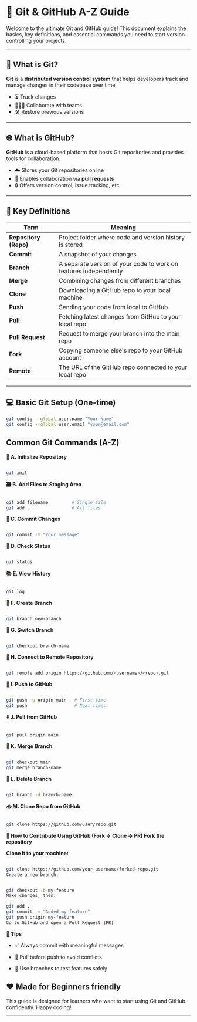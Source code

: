 # 🚀 Git & GitHub A-Z Guide

Welcome to the ultimate Git and GitHub guide! This document explains the basics, key definitions, and essential commands you need to start version-controlling your projects.

---

## 📖 What is Git?

**Git** is a **distributed version control system** that helps developers track and manage changes in their codebase over time.

- ⏳ Track changes
- 👨‍👩‍👧 Collaborate with teams
- 🛠 Restore previous versions

---

## 🌐 What is GitHub?

**GitHub** is a cloud-based platform that hosts Git repositories and provides tools for collaboration.

- ☁️ Stores your Git repositories online
- 🔁 Enables collaboration via **pull requests**
- 🔒 Offers version control, issue tracking, etc.

---

## 🧠 Key Definitions

| Term | Meaning |
|------|---------|
| **Repository (Repo)** | Project folder where code and version history is stored |
| **Commit** | A snapshot of your changes |
| **Branch** | A separate version of your code to work on features independently |
| **Merge** | Combining changes from different branches |
| **Clone** | Downloading a GitHub repo to your local machine |
| **Push** | Sending your code from local to GitHub |
| **Pull** | Fetching latest changes from GitHub to your local repo |
| **Pull Request** | Request to merge your branch into the main repo |
| **Fork** | Copying someone else's repo to your GitHub account |
| **Remote** | The URL of the GitHub repo connected to your local repo |

---

## 💻 Basic Git Setup (One-time)

``` bash
git config --global user.name "Your Name"
git config --global user.email "your@email.com"
```
## Common Git Commands (A-Z)
**📂 A. Initialize Repository**
``` bash

git init
```
**🗃️ B. Add Files to Staging Area**
``` bash

git add filename         # Single file
git add .                # All files
```
**📌 C. Commit Changes**
``` bash

git commit -m "Your message"
```
**🔁 D. Check Status**
``` bash

git status
```
**📚 E. View History**
```bash

git log
```
**🌿 F. Create Branch**
``` bash

git branch new-branch
```
**🔄 G. Switch Branch**
``` bash

git checkout branch-name
```
**🔗 H. Connect to Remote Repository**
```bash

git remote add origin https://github.com/<username>/<repo>.git
```
**🚀 I. Push to GitHub**
```bash

git push -u origin main   # First time
git push                  # Next times
```
**⬇️ J. Pull from GitHub**
```bash

git pull origin main
```
**🔀 K. Merge Branch**
```bash

git checkout main
git merge branch-name
```
**🧹 L. Delete Branch**
```bash

git branch -d branch-name
```
**📥 M. Clone Repo from GitHub**
```bash

git clone https://github.com/user/repo.git
```
**🤝 How to Contribute Using GitHub (Fork → Clone → PR)
Fork the repository**

**Clone it to your machine:**

```bash

git clone https://github.com/your-username/forked-repo.git
Create a new branch:
```
``` bash

git checkout -b my-feature
Make changes, then:
```
``` bash
git add .
git commit -m "Added my feature"
git push origin my-feature
Go to GitHub and open a Pull Request (PR)
```
**🧠 Tips**
- ✅ Always commit with meaningful messages

- 🔀 Pull before push to avoid conflicts

- 🧪 Use branches to test features safely

## ❤️ Made for Beginners friendly ##
This guide is designed for learners who want to start using Git and GitHub confidently. Happy coding!



---




